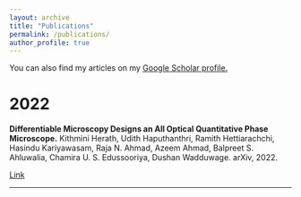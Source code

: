 ```yaml
---
layout: archive
title: "Publications"
permalink: /publications/
author_profile: true
---
```


You can also find my articles on my <u><a href="{{author.googlescholar}}">Google Scholar profile</a>.</u>

# 2022

<div>
<strong>Differentiable Microscopy Designs an All Optical Quantitative Phase Microscope.</strong> Kithmini Herath, Udith Haputhanthri, Ramith Hettiarachchi, Hasindu Kariyawasam, Raja N. Ahmad, Azeem Ahmad, Balpreet S. Ahluwalia, Chamira U. S. Edussooriya, Dushan Wadduwage. arXiv, 2022.

<p>
<a href="https://arxiv.org/abs/2203.14944">Link</a>
</p>
</div>
<hr>

<!-- {% if author.googlescholar %}

{% endif %}

{% include base_path %}

{% for post in site.publications reversed %}
  {% include archive-single.html %}
{% endfor %} -->
